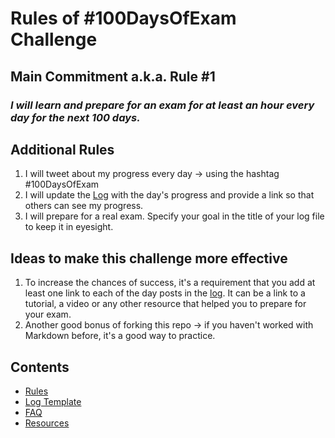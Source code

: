 # Rules of #100DaysOfExam Challenge

## Main Commitment a.k.a. Rule #1
### *I will learn and prepare for an exam for at least an hour every day for the next 100 days.*

## Additional Rules
1. I will tweet about my progress every day -> using the hashtag #100DaysOfExam
1. I will update the [Log](log.md) with the day's progress and provide a link so that others can see my progress.
1. I will prepare for a real exam. Specify your goal in the title of your log file to keep it in eyesight.

## Ideas to make this challenge more effective
1. To increase the chances of success, it's a requirement that you add at least one link to each of the day posts in the [log](log.md). It can be a link to a tutorial, a video or any other resource that helped you to prepare for your exam.
1. Another good bonus of forking this repo -> if you haven't worked with Markdown before, it's a good way to practice.

## Contents
* [Rules](rules.md)
* [Log Template](log.md)
* [FAQ](faq.md)
* [Resources](resources.md)
